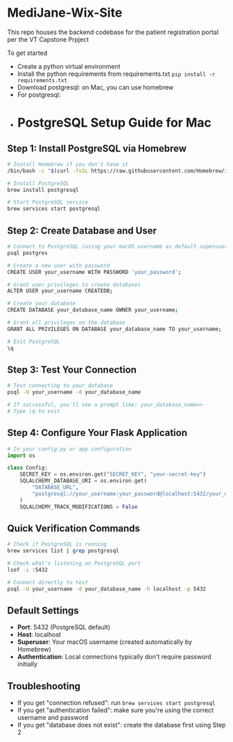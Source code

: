 # MediJane-Wix-Site
This repo houses the backend codebase for the patient registration portal per the VT Capstone Prpject 


To get started 

- Create a python virtual environment
- Install the python requirements from requirements.txt `pip install -r requirements.txt`
- Download postgresql: on Mac, you can use homebrew
- For postgresql:
- # PostgreSQL Setup Guide for Mac

## Step 1: Install PostgreSQL via Homebrew

```bash
# Install Homebrew if you don't have it
/bin/bash -c "$(curl -fsSL https://raw.githubusercontent.com/Homebrew/install/HEAD/install.sh)"

# Install PostgreSQL
brew install postgresql

# Start PostgreSQL service
brew services start postgresql
```

## Step 2: Create Database and User

```bash
# Connect to PostgreSQL (using your macOS username as default superuser)
psql postgres

# Create a new user with password
CREATE USER your_username WITH PASSWORD 'your_password';

# Grant user privileges to create databases
ALTER USER your_username CREATEDB;

# Create your database
CREATE DATABASE your_database_name OWNER your_username;

# Grant all privileges on the database
GRANT ALL PRIVILEGES ON DATABASE your_database_name TO your_username;

# Exit PostgreSQL
\q
```

## Step 3: Test Your Connection

```bash
# Test connecting to your database
psql -U your_username -d your_database_name

# If successful, you'll see a prompt like: your_database_name=>
# Type \q to exit
```

## Step 4: Configure Your Flask Application

```python
# In your config.py or app configuration
import os

class Config:
    SECRET_KEY = os.environ.get("SECRET_KEY", "your-secret-key")
    SQLALCHEMY_DATABASE_URI = os.environ.get(
        "DATABASE_URL",
        "postgresql://your_username:your_password@localhost:5432/your_database_name"
    )
    SQLALCHEMY_TRACK_MODIFICATIONS = False
```

## Quick Verification Commands

```bash
# Check if PostgreSQL is running
brew services list | grep postgresql

# Check what's listening on PostgreSQL port
lsof -i :5432

# Connect directly to test
psql -U your_username -d your_database_name -h localhost -p 5432
```

## Default Settings
- **Port**: 5432 (PostgreSQL default)
- **Host**: localhost
- **Superuser**: Your macOS username (created automatically by Homebrew)
- **Authentication**: Local connections typically don't require password initially

## Troubleshooting
- If you get "connection refused": run `brew services start postgresql`
- If you get "authentication failed": make sure you're using the correct username and password
- If you get "database does not exist": create the database first using Step 2
